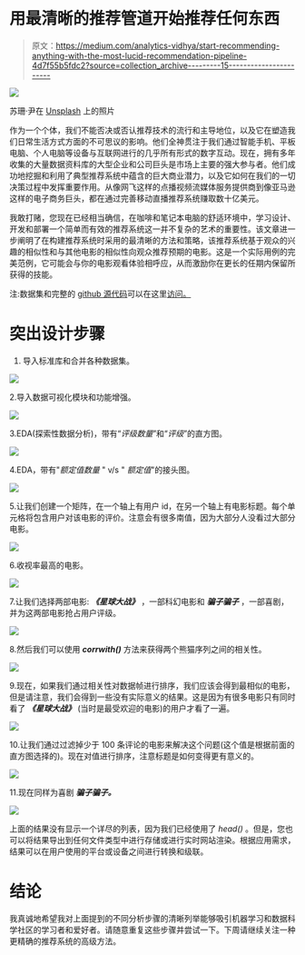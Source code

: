 # 用最清晰的推荐管道开始推荐任何东西

> 原文：<https://medium.com/analytics-vidhya/start-recommending-anything-with-the-most-lucid-recommendation-pipeline-4d7f55b5fdc2?source=collection_archive---------15----------------------->

![](img/5a1422f1c7b632a298c65d14b61f75b7.png)

苏珊·尹在 [Unsplash](https://unsplash.com?utm_source=medium&utm_medium=referral) 上的照片

作为一个个体，我们不能否决或否认推荐技术的流行和主导地位，以及它在塑造我们日常生活方式方面的不可思议的影响。他们全神贯注于我们通过智能手机、平板电脑、个人电脑等设备与互联网进行的几乎所有形式的数字互动。现在，拥有多年收集的大量数据资料库的大型企业和公司巨头是市场上主要的强大参与者。他们成功地挖掘和利用了典型推荐系统中蕴含的巨大商业潜力，以及它如何在我们的一切决策过程中发挥重要作用。从像网飞这样的点播视频流媒体服务提供商到像亚马逊这样的电子商务巨头，都在通过完善移动直播推荐系统赚取数十亿美元。

我敢打赌，您现在已经相当确信，在咖啡和笔记本电脑的舒适环境中，学习设计、开发和部署一个简单而有效的推荐系统这一并不复杂的艺术的重要性。该文章进一步阐明了在构建推荐系统时采用的最清晰的方法和策略，该推荐系统基于观众的兴趣的相似性和与其他电影的相似性向观众推荐预期的电影。这是一个实际用例的完美范例，它可能会与你的电影观看体验相呼应，从而激励你在更长的任期内保留所获得的技能。

注:数据集和完整的 [github 源代码](https://github.com/Shashank545/Recommendation-System-ML-)可以在这里[访问。](https://github.com/Shashank545/Recommendation-System-ML-)

# **突出设计步骤**

1.  导入标准库和合并各种数据集。

![](img/79b0f5cf3404486c1b2e35d52d7211ea.png)

2.导入数据可视化模块和功能增强。

![](img/69126c25e7039b277474ff43278b320c.png)

3.EDA(探索性数据分析)，带有“*评级数量*”和“*评级*”的直方图。

![](img/1a1d316a988dbbf94f1ab5a3699daddb.png)

4.EDA，带有"*额定值数量* " v/s " *额定值*"的接头图。

![](img/06fa468abb8fc2bfc9829e7b6c784972.png)

5.让我们创建一个矩阵，在一个轴上有用户 id，在另一个轴上有电影标题。每个单元格将包含用户对该电影的评价。注意会有很多南值，因为大部分人没看过大部分电影。

![](img/1cc2475069b41522d99c571cbdaf1eac.png)

6.收视率最高的电影。

![](img/f5f64af5a7a177dfb4390978f69b2283.png)

7.让我们选择两部电影: ***《星球大战》*** ，一部科幻电影和 ***骗子骗子*** ，一部喜剧，并为这两部电影抢占用户评级。

![](img/84bc3d12766ce74b3d2f70bd71b55790.png)

8.然后我们可以使用 ***corrwith()*** 方法来获得两个熊猫序列之间的相关性。

![](img/7332ce5591a819e9d18f5d39e8279f2b.png)

9.现在，如果我们通过相关性对数据帧进行排序，我们应该会得到最相似的电影，但是请注意，我们会得到一些没有实际意义的结果。这是因为有很多电影只有同时看了 ***《星球大战》*** (当时是最受欢迎的电影)的用户才看了一遍。

![](img/8a1df4023ecd9ff032e6b91d09061715.png)

10.让我们通过过滤掉少于 100 条评论的电影来解决这个问题(这个值是根据前面的直方图选择的)。现在对值进行排序，注意标题是如何变得更有意义的。

![](img/77e939a7ac9e83038966ee7d7e6d0995.png)

11.现在同样为喜剧 ***骗子骗子。***

![](img/0871ba6c0ab20ed4d11cb417bd5fa3ea.png)

上面的结果没有显示一个详尽的列表，因为我们已经使用了 *head()* 。但是，您也可以将结果导出到任何文件类型中进行存储或进行实时网站渲染。根据应用需求，结果可以在用户使用的平台或设备之间进行转换和级联。

# **结论**

我真诚地希望我对上面提到的不同分析步骤的清晰列举能够吸引机器学习和数据科学社区的学习者和爱好者。请随意重复这些步骤并尝试一下。下周请继续关注一种更精确的推荐系统的高级方法。